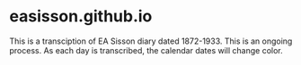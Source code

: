 # easisson.github.io
This is a transciption of EA Sisson diary dated 1872-1933. This is an ongoing process.  As each day is transcribed, the calendar dates will change color.
